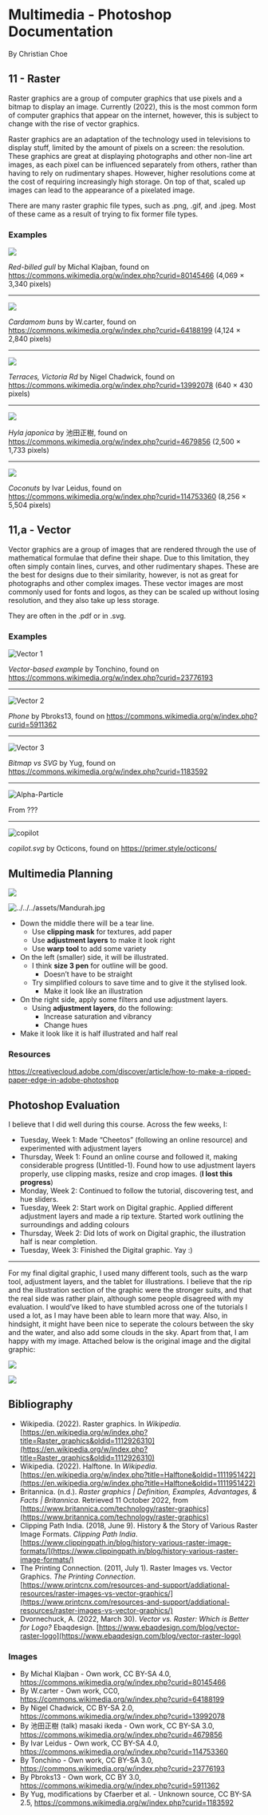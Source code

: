 # Multimedia - Photoshop Documentation

By Christian Choe

## 11 - Raster

Raster graphics are a group of computer graphics that use pixels and a bitmap to display an image. Currently (2022), this is the most common form of computer graphics that appear on the internet, however, this is subject to change with the rise of vector graphics. 

Raster graphics are an adaptation of the technology used in televisions to display stuff, limited by the amount of pixels on a screen: the resolution. These graphics are great at displaying photographs and other non-line art images, as each pixel can be influenced separately from others, rather than having to rely on rudimentary shapes. However, higher resolutions come at the cost of requiring increasingly high storage. On top of that, scaled up images can lead to the appearance of a pixelated image.

There are many raster graphic file types, such as .png, .gif, and .jpeg. Most of these came as a result of trying to fix former file types.

### Examples

![](../../../assets/Seagull%20-%20Raster%201.png)

*Red-billed gull* by Michal Klajban, found on https://commons.wikimedia.org/w/index.php?curid=80145466 (4,069 × 3,340 pixels)

---

![](../../../assets/Buns%20-%20Raster%202.png)

*Cardamom buns* by W.carter, found on https://commons.wikimedia.org/w/index.php?curid=64188199 (4,124 × 2,840 pixels)

---

![](../../../assets/Place%20-%20Raster%203.png)

*Terraces, Victoria Rd* by Nigel Chadwick, found on https://commons.wikimedia.org/w/index.php?curid=13992078 (640 × 430 pixels)

---

![](../../../assets/Frog%20-%20Raster%204.png)

*Hyla japonica* by 池田正樹, found on https://commons.wikimedia.org/w/index.php?curid=4679856 (2,500 × 1,733 pixels)

---

![](../../../assets/Coconut%20-%20Raster%205.png)

*Coconuts* by Ivar Leidus, found on https://commons.wikimedia.org/w/index.php?curid=114753360 (8,256 × 5,504 pixels)

## 11,a - Vector

Vector graphics are a group of images that are rendered through the use of mathematical formulae that define their shape. Due to this limitation, they often simply contain lines, curves, and other rudimentary shapes. These are the best for designs due to their similarity, however, is not as great for photographs and other complex images. These vector images are most commonly used for fonts and logos, as they can be scaled up without losing resolution, and they also take up less storage.

They are often in the .pdf or in .svg.

### Examples

![Vector 1](../../../assets/Vector%201.svg)

*Vector-based example* by Tonchino, found on https://commons.wikimedia.org/w/index.php?curid=23776193

---

![Vector 2](../../../assets/Vector%202.svg)

*Phone* by Pbroks13, found on https://commons.wikimedia.org/w/index.php?curid=5911362

---

![Vector 3](../../../assets/Vector%203.svg)

*Bitmap vs SVG* by Yug, found on https://commons.wikimedia.org/w/index.php?curid=1183592

---

![Alpha-Particle](../../../assets/Alpha-Particle.svg)

From ???

---

![copilot](../../../assets/copilot.svg)

*copilot.svg* by Octicons, found on https://primer.style/octicons/

## Multimedia Planning

![](../../../assets/Multimedia%20rough%20plan.png)

![../../../assets/Mandurah.jpg](../../../assets/Mandurah.jpg)

- Down the middle there will be a tear line. 
	- Use **clipping mask** for textures, add paper
	- Use **adjustment layers** to make it look right
	- Use **warp tool** to add some variety
- On the left (smaller) side, it will be illustrated. 
	- I think **size 3 pen** for outline will be good.
		- Doesn’t have to be straight
	- Try simplified colours to save time and to give it the stylised look. 
		- Make it look like an illustration
- On the right side, apply some filters and use adjustment layers.
	- Using **adjustment layers**, do the following:
		- Increase saturation and vibrancy
		- Change hues
- Make it look like it is half illustrated and half real

### Resources

https://creativecloud.adobe.com/discover/article/how-to-make-a-ripped-paper-edge-in-adobe-photoshop

## Photoshop Evaluation

I believe that I did well during this course. Across the few weeks, I:

- Tuesday, Week 1: Made “Cheetos” (following an online resource) and experimented with adjustment layers
- Thursday, Week 1: Found an online course and followed it, making considerable progress (Untitled-1). Found how to use adjustment layers properly, use clipping masks, resize and crop images. (**I lost this progress**)
- Monday, Week 2: Continued to follow the tutorial, discovering test, and hue sliders.
- Tuesday, Week 2: Start work on Digital graphic. Applied different adjustment layers and made a rip texture. Started work outlining the surroundings and adding colours
- Thursday, Week 2: Did lots of work on Digital graphic, the illustration half is near completion.
- Tuesday, Week 3: Finished the Digital graphic. Yay :)

---

For my final digital graphic, I used many different tools, such as the warp tool, adjustment layers, and the tablet for illustrations. I believe that the rip and the illustration section of the graphic were the stronger suits, and that the real side was rather plain, although some people disagreed with my evaluation. I would’ve liked to have stumbled across one of the tutorials I used a lot, as I may have been able to learn more that way. Also, in hindsight, it might have been nice to seperate the colours between the sky and the water, and also add some clouds in the sky. Apart from that, I am happy with my image. Attached below is the original image and the digital graphic:

![](../../../assets/Mandurah.jpg)

![](../../../assets/Digital%20Graphic.png)

## Bibliography

- Wikipedia. (2022). Raster graphics. In _Wikipedia_. [https://en.wikipedia.org/w/index.php?title=Raster_graphics&oldid=1112926310](https://en.wikipedia.org/w/index.php?title=Raster_graphics&oldid=1112926310)
- Wikipedia. (2022). Halftone. In _Wikipedia_. [https://en.wikipedia.org/w/index.php?title=Halftone&oldid=1111951422](https://en.wikipedia.org/w/index.php?title=Halftone&oldid=1111951422)
- Britannica. (n.d.). _Raster graphics | Definition, Examples, Advantages, & Facts | Britannica_. Retrieved 11 October 2022, from [https://www.britannica.com/technology/raster-graphics](https://www.britannica.com/technology/raster-graphics)
- Clipping Path India. (2018, June 9). History & the Story of Various Raster Image Formats. _Clipping Path India_. [https://www.clippingpath.in/blog/history-various-raster-image-formats/](https://www.clippingpath.in/blog/history-various-raster-image-formats/)
- The Printing Connection. (2011, July 1). Raster Images vs. Vector Graphics. _The Printing Connection_. [https://www.printcnx.com/resources-and-support/addiational-resources/raster-images-vs-vector-graphics/](https://www.printcnx.com/resources-and-support/addiational-resources/raster-images-vs-vector-graphics/)
- Dvornechuck, A. (2022, March 30). _Vector vs. Raster: Which is Better for Logo?_ Ebaqdesign. [https://www.ebaqdesign.com/blog/vector-raster-logo](https://www.ebaqdesign.com/blog/vector-raster-logo)

### Images

- By Michal Klajban - Own work, CC BY-SA 4.0, https://commons.wikimedia.org/w/index.php?curid=80145466
- By W.carter - Own work, CC0, https://commons.wikimedia.org/w/index.php?curid=64188199
- By Nigel Chadwick, CC BY-SA 2.0, https://commons.wikimedia.org/w/index.php?curid=13992078
- By 池田正樹 (talk) masaki ikeda - Own work, CC BY-SA 3.0, https://commons.wikimedia.org/w/index.php?curid=4679856
- By Ivar Leidus - Own work, CC BY-SA 4.0, https://commons.wikimedia.org/w/index.php?curid=114753360
- By Tonchino - Own work, CC BY-SA 3.0, https://commons.wikimedia.org/w/index.php?curid=23776193
- By Pbroks13 - Own work, CC BY 3.0, https://commons.wikimedia.org/w/index.php?curid=5911362
- By Yug, modifications by Cfaerber et al. - Unknown source, CC BY-SA 2.5, https://commons.wikimedia.org/w/index.php?curid=1183592